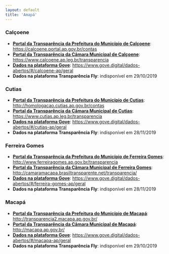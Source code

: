 ```yaml
---
layout: default
title: 'Amapá'
---
```

### Calçoene

- **[Portal da Transparência da Prefeitura do Município de Calçoene](https://calcoene.portal.ap.gov.br/contas)**: https://calcoene.portal.ap.gov.br/contas
- **[Portal da Transparência da Câmara Municipal de Calçoene](https://www.calcoene.ap.leg.br/transparencia)**: https://www.calcoene.ap.leg.br/transparencia
- **[Dados na plataforma Gove](https://www.gove.digital/dados-abertos/#/calcoene-ap/geral)**: https://www.gove.digital/dados-abertos/#/calcoene-ap/geral
- **Dados na plataforma Transparência Fly**: indisponível em 29/10/2019

### Cutias
- **[Portal da Transparência da Prefeitura do Município de Cutias](http://homologacao.cutias.ap.gov.br/contas)**: http://homologacao.cutias.ap.gov.br/contas
- **[Portal da Transparência da Câmara Municipal de Cutias](https://www.cutias.ap.leg.br/transparencia)**: https://www.cutias.ap.leg.br/transparencia
- **[Dados na plataforma Gove](https://www.gove.digital/dados-abertos/#/cutias-ap/geral)**: https://www.gove.digital/dados-abertos/#/cutias-ap/geral
- **Dados na plataforma Transparência Fly**: indisponível em 28/11/2019

### Ferreira Gomes
- **[Portal da Transparência da Prefeitura do Município de Ferreira Gomes](http://www.ferreiragomes.ap.gov.br/transparencia)**: http://www.ferreiragomes.ap.gov.br/transparencia
- **[Portal da Transparência da Câmara Municipal de Ferreira Gomes](http://camaramacapa.brasiltransparente.net/transparencia/)**: http://camaramacapa.brasiltransparente.net/transparencia/
- **[Dados na plataforma Gove](https://www.gove.digital/dados-abertos/#/ferreira-gomes-ap/geral)**: https://www.gove.digital/dados-abertos/#/ferreira-gomes-ap/geral
- **Dados na plataforma Transparência Fly**: indisponível em 28/11/2019

### Macapá
- **[Portal da Transparência da Prefeitura do Município de Macapá](http://transparencia2.macapa.ap.gov.br/)**: http://transparencia2.macapa.ap.gov.br/
- **[Portal da Transparência da Câmara Municipal de Macapá](http://macapa.ap.gov.br/)**: http://macapa.ap.gov.br/
- **[Dados na plataforma Gove](https://www.gove.digital/dados-abertos/#/macapa-ap/geral)**: https://www.gove.digital/dados-abertos/#/macapa-ap/geral
- **Dados na plataforma Transparência Fly**: indisponível em 29/10/2019
